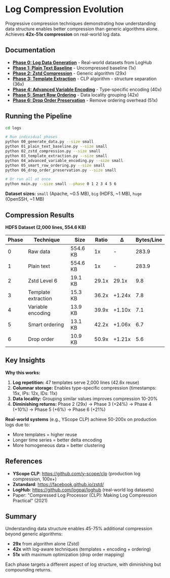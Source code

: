 # Log Compression Evolution

Progressive compression techniques demonstrating how understanding data structure enables better compression than generic algorithms alone. Achieves **42x-51x compression** on real-world log data.

## Documentation

- **[Phase 0: Log Data Generation](phase0-data-generation.md)** - Real-world datasets from LogHub
- **[Phase 1: Plain Text Baseline](phase1-plain-text-baseline.md)** - Uncompressed baseline (1x)
- **[Phase 2: Zstd Compression](phase2-zstd-compression.md)** - Generic algorithm (29x)
- **[Phase 3: Template Extraction](phase3-template-extraction.md)** - CLP algorithm - structure separation (36x)
- **[Phase 4: Advanced Variable Encoding](phase4-advanced-variable-encoding.md)** - Type-specific encoding (40x)
- **[Phase 5: Smart Row Ordering](phase5-smart-row-ordering.md)** - Data locality grouping (42x)
- **[Phase 6: Drop Order Preservation](phase6-drop-order-preservation.md)** - Remove ordering overhead (51x)

## Running the Pipeline

```bash
cd logs

# Run individual phases
python 00_generate_data.py --size small
python 01_plain_text_baseline.py --size small
python 02_zstd_compression.py --size small
python 03_template_extraction.py --size small
python 04_advanced_variable_encoding.py --size small
python 05_smart_row_ordering.py --size small
python 06_drop_order_preservation.py --size small

# Or run all at once
python main.py --size small --phase 0 1 2 3 4 5 6
```

**Dataset sizes:** `small` (Apache, ~0.5 MB), `big` (HDFS, ~1 MB), `huge` (OpenSSH, ~1 MB)

## Compression Results

**HDFS Dataset (2,000 lines, 554.6 KB)**

| Phase | Technique | Size | Ratio | Δ | Bytes/Line |
|-------|-----------|------|-------|---|------------|
| 0 | Raw data | 554.6 KB | 1x | - | 283.9 |
| 1 | Plain text | 554.6 KB | 1x | - | 283.9 |
| 2 | Zstd Level 6 | 19.1 KB | 29.1x | 29.1x | 9.8 |
| 3 | Template extraction | 15.3 KB | 36.2x | +1.24x | 7.8 |
| 4 | Variable encoding | 13.9 KB | 39.9x | +1.10x | 7.1 |
| 5 | Smart ordering | 13.1 KB | 42.2x | +1.06x | 6.7 |
| 6 | Drop order | 10.9 KB | 50.9x | +1.21x | 5.6 |

## Key Insights

**Why this works:**
1. **Log repetition:** 47 templates serve 2,000 lines (42.6x reuse)
2. **Columnar storage:** Enables type-specific compression (timestamps: 15x, IPs: 12x, IDs: 11x)
3. **Data locality:** Grouping similar values improves compression 10-20%
4. **Diminishing returns:** Phase 2 (29x) → Phase 3 (+24%) → Phase 4 (+10%) → Phase 5 (+6%) → Phase 6 (+21%)

**Real-world systems** (e.g., YScope CLP) achieve 50-200x on production logs due to:
- More templates = higher reuse
- Longer time series = better delta encoding
- More homogeneous data = better clustering

## References

- **YScope CLP**: https://github.com/y-scope/clp (production log compression, 100x+)
- **Zstandard**: https://facebook.github.io/zstd/
- **LogHub**: https://github.com/logpai/loghub (real-world log datasets)
- Paper: "Compressed Log Processor (CLP): Making Log Compression Practical" (2021)

## Summary

Understanding data structure enables 45-75% additional compression beyond generic algorithms:
- **29x** from algorithm alone (Zstd)
- **42x** with log-aware techniques (templates + encoding + ordering)
- **51x** with maximum optimization (drop order mapping)

Each phase targets a different aspect of log structure, with diminishing but compounding returns.

